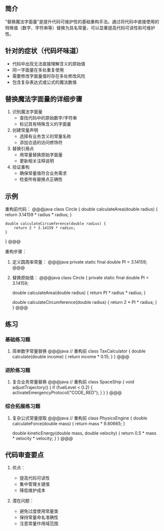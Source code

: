 ## 简介
"替换魔法字面量"是提升代码可维护性的基础重构手法。通过将代码中直接使用的特殊值（数字、字符串等）替换为具名常量，可以显著提高代码可读性和可维护性。

## 针对的症状（代码坏味道）
- 代码中出现无法直接理解含义的原始值
- 同一字面量在多处重复使用
- 需要修改字面量值时存在多处修改风险
- 包含复杂表达式或公式的魔法数值

## 替换魔法字面量的详细步骤
1. 识别魔法字面量
   - 查找代码中的原始数字/字符串
   - 标记具有特殊含义的字面量
2. 创建常量声明
   - 选择有业务含义的常量名称
   - 添加合适的访问修饰符
3. 替换引用点
   - 用常量替换原始字面量
   - 更新相关注释说明
4. 验证重构
   - 确保常量值符合业务需求
   - 检查所有替换点正确性

## 示例
重构前代码：
@@@java
class Circle {
    double calculateArea(double radius) {
        return 3.14159 * radius * radius;
    }
    
    double calculateCircumference(double radius) {
        return 2 * 3.14159 * radius;
    }
}
@@@

重构步骤：
1. 定义圆周率常量：
@@@java
private static final double PI = 3.14159;
@@@

2. 替换原始值：
@@@java
class Circle {
    private static final double PI = 3.14159;
    
    double calculateArea(double radius) {
        return PI * radius * radius;
    }
    
    double calculateCircumference(double radius) {
        return 2 * PI * radius;
    }
}
@@@

## 练习
### 基础练习题
1. 简单数字常量替换
@@@java
// 重构前
class TaxCalculator {
    double calculate(double income) {
        return income * 0.15;
    }
}
@@@

### 进阶练习题
1. 复合业务常量替换
@@@java
// 重构前
class SpaceShip {
    void adjustTrajectory() {
        if (fuelLevel < 0.2) {
            activateEmergencyProtocol("CODE_RED");
        }
    }
}
@@@

### 综合拓展练习题
1. 复杂公式常量提取
@@@java
// 重构前
class PhysicsEngine {
    double calculateForce(double mass) {
        return mass * 9.80665;
    }
    
    double kineticEnergy(double mass, double velocity) {
        return 0.5 * mass * velocity * velocity;
    }
}
@@@

## 代码审查要点
1. 优点：
   - 提高代码可读性
   - 集中管理关键值
   - 降低维护成本

2. 潜在问题：
   - 避免过度使用常量类
   - 保持常量命名准确性
   - 注意常量作用域范围
